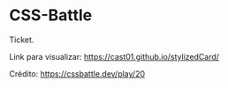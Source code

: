 # CSS-Battle
Ticket.

Link para visualizar: https://cast01.github.io/stylizedCard/

Crédito: https://cssbattle.dev/play/20

